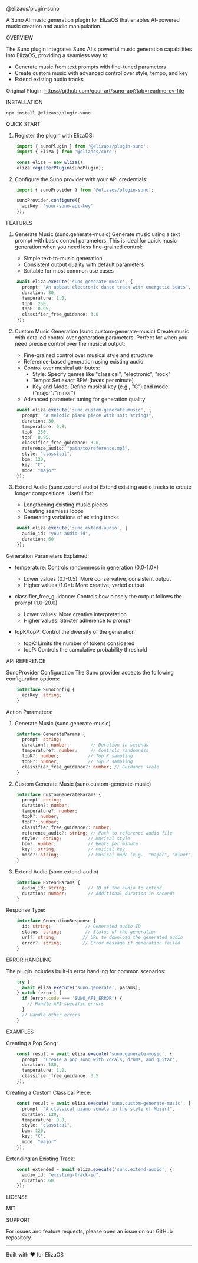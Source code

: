 @elizaos/plugin-suno

A Suno AI music generation plugin for ElizaOS that enables AI-powered music creation and audio manipulation.

OVERVIEW

The Suno plugin integrates Suno AI's powerful music generation capabilities into ElizaOS, providing a seamless way to:
- Generate music from text prompts with fine-tuned parameters
- Create custom music with advanced control over style, tempo, and key
- Extend existing audio tracks

Original Plugin: https://github.com/gcui-art/suno-api?tab=readme-ov-file

INSTALLATION

    npm install @elizaos/plugin-suno

QUICK START

1. Register the plugin with ElizaOS:

```typescript
    import { sunoPlugin } from '@elizaos/plugin-suno';
    import { Eliza } from '@elizaos/core';

    const eliza = new Eliza();
    eliza.registerPlugin(sunoPlugin);
```

2. Configure the Suno provider with your API credentials:

```typescript
    import { sunoProvider } from '@elizaos/plugin-suno';

    sunoProvider.configure({
      apiKey: 'your-suno-api-key'
    });
```

FEATURES

1. Generate Music (suno.generate-music)
   Generate music using a text prompt with basic control parameters. This is ideal for quick music generation when you need less fine-grained control:

   - Simple text-to-music generation
   - Consistent output quality with default parameters
   - Suitable for most common use cases

```typescript
    await eliza.execute('suno.generate-music', {
      prompt: "An upbeat electronic dance track with energetic beats",
      duration: 30,
      temperature: 1.0,
      topK: 250,
      topP: 0.95,
      classifier_free_guidance: 3.0
    });
```

2. Custom Music Generation (suno.custom-generate-music)
   Create music with detailed control over generation parameters. Perfect for when you need precise control over the musical output:

   - Fine-grained control over musical style and structure
   - Reference-based generation using existing audio
   - Control over musical attributes:
     * Style: Specify genres like "classical", "electronic", "rock"
     * Tempo: Set exact BPM (beats per minute)
     * Key and Mode: Define musical key (e.g., "C") and mode ("major"/"minor")
   - Advanced parameter tuning for generation quality

```typescript
    await eliza.execute('suno.custom-generate-music', {
      prompt: "A melodic piano piece with soft strings",
      duration: 30,
      temperature: 0.8,
      topK: 250,
      topP: 0.95,
      classifier_free_guidance: 3.0,
      reference_audio: "path/to/reference.mp3",
      style: "classical",
      bpm: 120,
      key: "C",
      mode: "major"
    });
```

3. Extend Audio (suno.extend-audio)
   Extend existing audio tracks to create longer compositions. Useful for:

   - Lengthening existing music pieces
   - Creating seamless loops
   - Generating variations of existing tracks

```typescript
    await eliza.execute('suno.extend-audio', {
      audio_id: "your-audio-id",
      duration: 60
    });
```

Generation Parameters Explained:

- temperature: Controls randomness in generation (0.0-1.0+)
  * Lower values (0.1-0.5): More conservative, consistent output
  * Higher values (1.0+): More creative, varied output

- classifier_free_guidance: Controls how closely the output follows the prompt (1.0-20.0)
  * Lower values: More creative interpretation
  * Higher values: Stricter adherence to prompt

- topK/topP: Control the diversity of the generation
  * topK: Limits the number of tokens considered
  * topP: Controls the cumulative probability threshold

API REFERENCE

SunoProvider Configuration
The Suno provider accepts the following configuration options:

```typescript
    interface SunoConfig {
      apiKey: string;
    }
```

Action Parameters:

1. Generate Music (suno.generate-music)

```typescript
    interface GenerateParams {
      prompt: string;
      duration?: number;        // Duration in seconds
      temperature?: number;     // Controls randomness
      topK?: number;           // Top K sampling
      topP?: number;           // Top P sampling
      classifier_free_guidance?: number; // Guidance scale
    }
```

2. Custom Generate Music (suno.custom-generate-music)

```typescript
    interface CustomGenerateParams {
      prompt: string;
      duration?: number;
      temperature?: number;
      topK?: number;
      topP?: number;
      classifier_free_guidance?: number;
      reference_audio?: string; // Path to reference audio file
      style?: string;          // Musical style
      bpm?: number;            // Beats per minute
      key?: string;            // Musical key
      mode?: string;           // Musical mode (e.g., "major", "minor")
    }
```

3. Extend Audio (suno.extend-audio)

```typescript
    interface ExtendParams {
      audio_id: string;        // ID of the audio to extend
      duration: number;        // Additional duration in seconds
    }
```

Response Type:
```typescript
    interface GenerationResponse {
      id: string;             // Generated audio ID
      status: string;         // Status of the generation
      url?: string;          // URL to download the generated audio
      error?: string;        // Error message if generation failed
    }
```

ERROR HANDLING

The plugin includes built-in error handling for common scenarios:

```typescript
    try {
      await eliza.execute('suno.generate', params);
    } catch (error) {
      if (error.code === 'SUNO_API_ERROR') {
        // Handle API-specific errors
      }
      // Handle other errors
    }
```

EXAMPLES

Creating a Pop Song:

```typescript
    const result = await eliza.execute('suno.generate-music', {
      prompt: "Create a pop song with vocals, drums, and guitar",
      duration: 180,
      temperature: 1.0,
      classifier_free_guidance: 3.5
    });
```

Creating a Custom Classical Piece:

```typescript
    const result = await eliza.execute('suno.custom-generate-music', {
      prompt: "A classical piano sonata in the style of Mozart",
      duration: 120,
      temperature: 0.8,
      style: "classical",
      bpm: 120,
      key: "C",
      mode: "major"
    });
```

Extending an Existing Track:

```typescript
    const extended = await eliza.execute('suno.extend-audio', {
      audio_id: "existing-track-id",
      duration: 60
    });
```

LICENSE

MIT

SUPPORT

For issues and feature requests, please open an issue on our GitHub repository.

---
Built with ❤️ for ElizaOS
